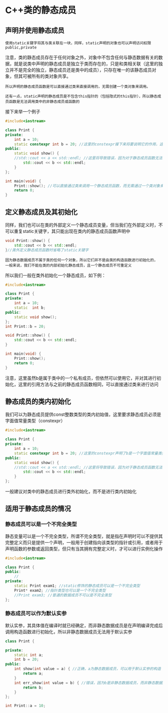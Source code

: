 # C++类的静态成员
## 声明并使用静态成员
```
使用static关键字将其与类关联在一块，同样，static声明的对象也可以声明访问权限public,private
```
注意，类的静态成员存在于任何对象之外，对象中不包含任何与静态数据有关的数据，就是说类中声明的静态成员是独立于类而存在的，只是和类相关联（这里的独立并不是完全的独立，静态成员还是类中的成员），只存在唯一的该静态成员对象，但其可被所有的类对象共享。
```
所以声明的静态成员函数是可以直接通过类来直接调用的，无需创建一个类对象来调用。
```
```
还有一点，static声明的静态成员是不包含this指针的（包括隐式的this指针），所以静态成员函数是无法调用类中的非静态成员或函数的
```
接下来举一个例子
```cpp
#include<iostream>

class Print {
private:
	int a = 10;
	static constexpr int b = 20; //这里的constexpr接下来将要说明它的作用，这里是用于静态成员的类内初始化
public:
	static void show() {
    //std::cout << a << std::endl; //这里将导致错误，因为对于静态成员函数无法调用类中的非静态成员
		std::cout << b << std::endl;
	}
};

int main(void) {
	Print::show(); //可以直接通过类来调用一个静态成员函数，而无需通过一个类对象来完成
	return 0;
}
```
## 定义静态成员及其初始化
同样，我们也可以在类的外部定义一个静态成员变量，但当我们在外部定义时，不可以重复static关键字，其只能出现在类内的静态成员函数声明中
```cpp
void Print::show() {
	std::cout << b << std::endl;
}//类外定义静态成员函数时省略了static关键字
```
```
因为静态数据成员不属于类的任何一个对象，所以它们并不是由类的构造函数进行初始化的，
一般来说，我们不能在类的内部初始化静态成员，且一个静态成员不可重定义
```
所以我们一般在类外初始化一个静态成员，如下例：
```cpp
#include<iostream>

class Print {
private:
	int a = 10;
	static  int b;
public:
	static void show();
};
int Print::b = 20;

void Print::show() {
	std::cout << b << std::endl;
}

int main(void) {
	Print::show();
	return 0;
}
```
注意，这里虽然b是属于类中的一个私有成员，但依然可以使用它，并对其进行初始化，这里的引用方法与之前的静态成员函数相同，可以直接通过类来进行访问
## 静态成员的类内初始化
我们可以为静态成员提供const整数类型的类内初始值，这里要求静态成员必须是字面值常量类型（constexpr）
```cpp
#include<iostream>

class Print {
private:
	int a = 10;
	static constexpr int b = 20; //这里的constexpr声明了b是一个字面值常量类型，从而可以被一个const值进行类内初始化
public:
	static void show() {
    //std::cout << a << std::endl; //这里将导致错误，因为对于静态成员函数无法调用类中的非静态成员
		std::cout << b << std::endl;
	}
};
```
一般建议对类中的静态成员进行类外初始化，而不是进行类内初始化
## 适用于静态成员的情况
### 静态成员可以是一个不完全类型
静态变量可以是一个不完全类型，所谓不完全类型，就是指在声明时可以不提供其完整定义而只是提供一个声明，一般用于创建指向该类型的指针或引用，或者用于声明函数的参数或返回类型，但只有当其拥有完整定义时，才可以进行实例化操作
```cpp
#include<iostream>

class Print {
public:
	//
private:
	static Print exam1; //static修饰的静态成员可以是一个不完全类型
	Print* exam2; //指针类型也可以是一个不完全类型
	//Print exam3; //普通的数据成员不可以是不完全类型
};
```
### 静态成员可以作为默认实参
默认实参，其具体值在编译时就已经确定，而非静态数据成员是在声明编译完成后调用构造函数进行初始化，所以非静态数据成员无法用于默认实参
```cpp
class Print {

private:
	static int a;
	int b = 20;
public:
	int show(int value = a) { //正确，a为静态数据成员，可以用于默认实参的构造
		return a;
	}
	int err_show(int value = b) { //错误，因为b是非静态数据成员，而非静态数据成员无法用于默认实参的构造
		return b;
	}
};

int Print::a = 10;
```
